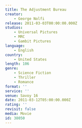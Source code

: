 ```yaml
---
title: The Adjustment Bureau
creator:
    - George Nolfi
release: 2011-03-03T00:00:00.000Z
studios:
    - Universal Pictures
    - MRC
    - Gambit Pictures
language:
    - English
country:
    - United States
length: 106
genre:
    - Science Fiction
    - Thriller
    - Romance
format: ''
service: ''
venue: Savoy 16
date: 2011-03-12T05:00:00.000Z
rating: ''
revisit: false
media: Movie
id: 38050
---
```



